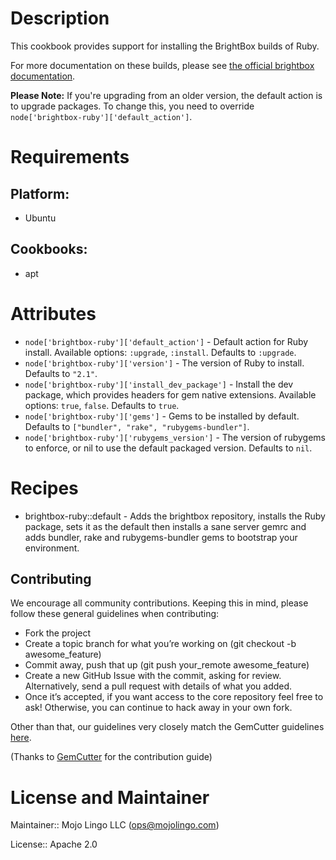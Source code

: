 # Description

This cookbook provides support for installing the BrightBox builds of Ruby.

For more documentation on these builds, please see [the official brightbox documentation](http://blog.brightbox.co.uk/posts/next-generation-ruby-packages-for-ubuntu).

**Please Note:** If you're upgrading from an older version, the default action is to upgrade packages. To change this, you need to override `node['brightbox-ruby']['default_action']`.

# Requirements

## Platform:

* Ubuntu

## Cookbooks:

* apt

# Attributes

* `node['brightbox-ruby']['default_action']` - Default action for Ruby install. Available options: `:upgrade`, `:install`. Defaults to `:upgrade`.
* `node['brightbox-ruby']['version']` - The version of Ruby to install. Defaults to `"2.1"`.
* `node['brightbox-ruby']['install_dev_package']` - Install the dev package, which provides headers for gem native extensions. Available options: `true`, `false`. Defaults to `true`.
* `node['brightbox-ruby']['gems']` - Gems to be installed by default. Defaults to `["bundler", "rake", "rubygems-bundler"]`.
* `node['brightbox-ruby']['rubygems_version']` - The version of rubygems to enforce, or nil to use the default packaged version. Defaults to `nil`.

# Recipes

* brightbox-ruby::default - Adds the brightbox repository, installs the Ruby package, sets it as the default then installs a sane server gemrc and adds bundler, rake and rubygems-bundler gems to bootstrap your environment.

## Contributing

We encourage all community contributions. Keeping this in mind, please follow these general guidelines when contributing:

* Fork the project
* Create a topic branch for what you’re working on (git checkout -b awesome_feature)
* Commit away, push that up (git push your\_remote awesome\_feature)
* Create a new GitHub Issue with the commit, asking for review. Alternatively, send a pull request with details of what you added.
* Once it’s accepted, if you want access to the core repository feel free to ask! Otherwise, you can continue to hack away in your own fork.

Other than that, our guidelines very closely match the GemCutter guidelines [here](http://wiki.github.com/qrush/gemcutter/contribution-guidelines).

(Thanks to [GemCutter](http://wiki.github.com/qrush/gemcutter/) for the contribution guide)


# License and Maintainer

Maintainer:: Mojo Lingo LLC (<ops@mojolingo.com>)

License:: Apache 2.0
